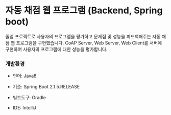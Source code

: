 # 자동 채점 웹 프로그램 (Backend, Spring boot)

졸업 프로젝트로 사용자의 프로그램을 평가하고 문제점 및 성능을 피드백해주는 자동 채점 웹 프로그램을 구현했습니다.
CoAP Server, Web Server, Web Client를 서버에 구현하여 사용자의 프로그램에 대한 성능을 평가합니다.

### 개발환경

* 언어: Java8

* 기준: Spring Boot 2.1.5.RELEASE

* 빌드도구: Gradle

* IDE: IntelliJ


